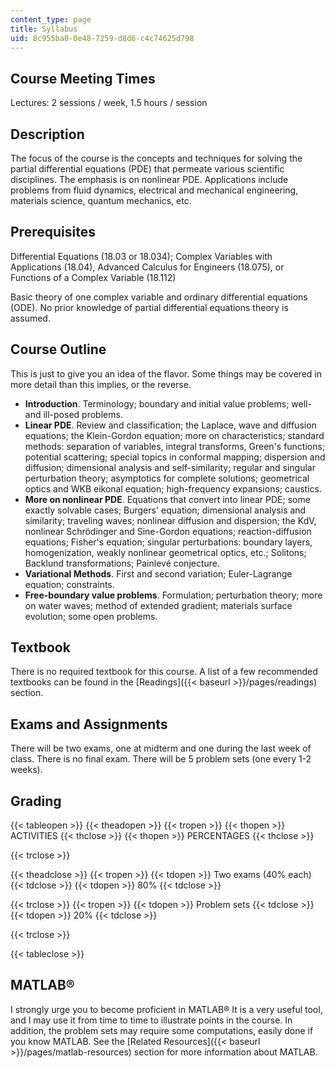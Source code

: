 ```yaml
---
content_type: page
title: Syllabus
uid: 8c955ba0-0e48-7259-d8d6-c4c74625d798
---
```


Course Meeting Times
--------------------

Lectures: 2 sessions / week, 1.5 hours / session

Description
-----------

The focus of the course is the concepts and techniques for solving the partial differential equations (PDE) that permeate various scientific disciplines. The emphasis is on nonlinear PDE. Applications include problems from fluid dynamics, electrical and mechanical engineering, materials science, quantum mechanics, etc.

Prerequisites
-------------

Differential Equations (18.03 or 18.034); Complex Variables with Applications (18.04), Advanced Calculus for Engineers (18.075), or Functions of a Complex Variable (18.112)

Basic theory of one complex variable and ordinary differential equations (ODE). No prior knowledge of partial differential equations theory is assumed.

Course Outline
--------------

This is just to give you an idea of the flavor. Some things may be covered in more detail than this implies, or the reverse.

*   **Introduction**. Terminology; boundary and initial value problems; well- and ill-posed problems.
*   **Linear PDE**. Review and classification; the Laplace, wave and diffusion equations; the Klein-Gordon equation; more on characteristics; standard methods: separation of variables, integral transforms, Green's functions; potential scattering; special topics in conformal mapping; dispersion and diffusion; dimensional analysis and self-similarity; regular and singular perturbation theory; asymptotics for complete solutions; geometrical optics and WKB eikonal equation; high-frequency expansions; caustics.
*   **More on nonlinear PDE**. Equations that convert into linear PDE; some exactly solvable cases; Burgers' equation; dimensional analysis and similarity; traveling waves; nonlinear diffusion and dispersion; the KdV, nonlinear Schrödinger and Sine-Gordon equations; reaction-diffusion equations; Fisher's equation; singular perturbations: boundary layers, homogenization, weakly nonlinear geometrical optics, etc.; Solitons; Backlund transformations; Painlevé conjecture.
*   **Variational Methods**. First and second variation; Euler-Lagrange equation; constraints.
*   **Free-boundary value problems**. Formulation; perturbation theory; more on water waves; method of extended gradient; materials surface evolution; some open problems.

Textbook
--------

There is no required textbook for this course. A list of a few recommended textbooks can be found in the [Readings]({{< baseurl >}}/pages/readings) section.

Exams and Assignments
---------------------

There will be two exams, one at midterm and one during the last week of class. There is no final exam. There will be 5 problem sets (one every 1-2 weeks).

Grading
-------

{{< tableopen >}}
{{< theadopen >}}
{{< tropen >}}
{{< thopen >}}
ACTIVITIES
{{< thclose >}}
{{< thopen >}}
PERCENTAGES
{{< thclose >}}

{{< trclose >}}

{{< theadclose >}}
{{< tropen >}}
{{< tdopen >}}
Two exams (40% each)
{{< tdclose >}}
{{< tdopen >}}
80%
{{< tdclose >}}

{{< trclose >}}
{{< tropen >}}
{{< tdopen >}}
Problem sets
{{< tdclose >}}
{{< tdopen >}}
20%
{{< tdclose >}}

{{< trclose >}}

{{< tableclose >}}

  

MATLAB®
-------

I strongly urge you to become proficient in MATLAB® It is a very useful tool, and I may use it from time to time to illustrate points in the course. In addition, the problem sets may require some computations, easily done if you know MATLAB. See the [Related Resources]({{< baseurl >}}/pages/matlab-resources) section for more information about MATLAB.